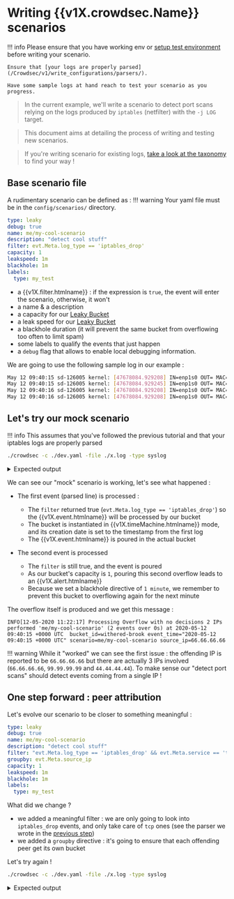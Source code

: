 # Writing {{v1X.crowdsec.Name}} scenarios

!!! info
    Please ensure that you have working env or [setup test environment](/Crowdsec/v1/write_configurations/requirements/) before writing your scenario.

    Ensure that [your logs are properly parsed](/Crowdsec/v1/write_configurations/parsers/).

    Have some sample logs at hand reach to test your scenario as you progress.


> In the current example, we'll write a scenario to detect port scans relying on the logs produced by `iptables` (netfilter) with the `-j LOG` target.

> This document aims at detailing the process of writing and testing new scenarios.

> If you're writing scenario for existing logs, [take a look at the taxonomy](https://hub.crowdsec.net/fields) to find your way !


## Base scenario file


A rudimentary scenario can be defined as :
!!! warning
    Your yaml file must be in the `config/scenarios/` directory.

```yaml
type: leaky
debug: true
name: me/my-cool-scenario
description: "detect cool stuff"
filter: evt.Meta.log_type == 'iptables_drop'
capacity: 1
leakspeed: 1m
blackhole: 1m
labels:
  type: my_test
```

 - a {{v1X.filter.htmlname}} : if the expression is `true`, the event will enter the scenario, otherwise, it won't
 - a name & a description
 - a capacity for our [Leaky Bucket](https://en.wikipedia.org/wiki/Leaky_bucket)
 - a leak speed for our  [Leaky Bucket](https://en.wikipedia.org/wiki/Leaky_bucket)
 - a blackhole duration (it will prevent the same bucket from overflowing too often to limit spam)
 - some labels to qualify the events that just happen
 - a `debug` flag that allows to enable local debugging information.


We are going to use the following sample log in our example :

```bash
May 12 09:40:15 sd-126005 kernel: [47678084.929208] IN=enp1s0 OUT= MAC=00:08:a2:0c:1f:12:00:c8:8b:e2:d6:87:08:00 SRC=66.66.66.66 DST=127.0.0.1 LEN=40 TOS=0x08 PREC=0x20 TTL=244 ID=54321 PROTO=TCP SPT=42403 DPT=7681 WINDOW=65535 RES=0x00 SYN URGP=0 
May 12 09:40:15 sd-126005 kernel: [47678084.929245] IN=enp1s0 OUT= MAC=00:08:a2:0c:1f:12:00:c8:8b:e2:d6:87:08:00 SRC=99.99.99.99 DST=127.0.0.1 LEN=40 TOS=0x08 PREC=0x20 TTL=244 ID=54321 PROTO=TCP SPT=42403 DPT=7681 WINDOW=65535 RES=0x00 SYN URGP=0 
May 12 09:40:16 sd-126005 kernel: [47678084.929208] IN=enp1s0 OUT= MAC=00:08:a2:0c:1f:12:00:c8:8b:e2:d6:87:08:00 SRC=99.99.99.99 DST=127.0.0.1 LEN=40 TOS=0x08 PREC=0x20 TTL=244 ID=54321 PROTO=TCP SPT=42403 DPT=7681 WINDOW=65535 RES=0x00 SYN URGP=0
May 12 09:40:16 sd-126005 kernel: [47678084.929208] IN=enp1s0 OUT= MAC=00:08:a2:0c:1f:12:00:c8:8b:e2:d6:87:08:00 SRC=44.44.44.44 DST=127.0.0.1 LEN=40 TOS=0x08 PREC=0x20 TTL=244 ID=54321 PROTO=TCP SPT=42403 DPT=7681 WINDOW=65535 RES=0x00 SYN URGP=0 
```

## Let's try our mock scenario

!!! info
    This assumes that you've followed the previous tutorial and that your iptables logs are properly parsed


```bash
./crowdsec -c ./dev.yaml -file ./x.log -type syslog
```


<details>
  <summary>Expected output</summary>
```bash
DEBU[04-08-2020 10:44:26] eval(evt.Meta.log_type == 'iptables_drop') = TRUE  cfg=shy-dust file=config/scenarios/iptables-scan.yaml name=me/my-cool-scenario
DEBU[04-08-2020 10:44:26] eval variables:                               cfg=shy-dust file=config/scenarios/iptables-scan.yaml name=me/my-cool-scenario
DEBU[04-08-2020 10:44:26]        evt.Meta.log_type = 'iptables_drop'    cfg=shy-dust file=config/scenarios/iptables-scan.yaml name=me/my-cool-scenario
...
DEBU[04-08-2020 10:44:26] eval(evt.Meta.log_type == 'iptables_drop') = TRUE  cfg=shy-dust file=config/scenarios/iptables-scan.yaml name=me/my-cool-scenario
DEBU[04-08-2020 10:44:26] eval variables:                               cfg=shy-dust file=config/scenarios/iptables-scan.yaml name=me/my-cool-scenario
DEBU[04-08-2020 10:44:26]        evt.Meta.log_type = 'iptables_drop'    cfg=shy-dust file=config/scenarios/iptables-scan.yaml name=me/my-cool-scenario
...
DEBU[04-08-2020 10:44:26] Overflow (start: 2020-05-12 09:40:15 +0000 UTC, end: 2020-05-12 09:40:15 +0000 UTC)  bucket_id=sparkling-thunder capacity=1 cfg=shy-dust file=config/scenarios/iptables-scan.yaml name=me/my-cool-scenario partition=ea2fed6bf8bb70d462ef8acacc4c96f5f8754413
DEBU[04-08-2020 10:44:26] Adding overflow to blackhole (2020-05-12 09:40:15 +0000 UTC)  bucket_id=sparkling-thunder capacity=1 cfg=shy-dust file=config/scenarios/iptables-scan.yaml name=me/my-cool-scenario partition=ea2fed6bf8bb70d462ef8acacc4c96f5f8754413
DEBU[04-08-2020 10:44:26] eval(evt.Meta.log_type == 'iptables_drop') = TRUE  cfg=shy-dust file=config/scenarios/iptables-scan.yaml name=me/my-cool-scenario
DEBU[04-08-2020 10:44:26] eval variables:                               cfg=shy-dust file=config/scenarios/iptables-scan.yaml name=me/my-cool-scenario
DEBU[04-08-2020 10:44:26]        evt.Meta.log_type = 'iptables_drop'    cfg=shy-dust file=config/scenarios/iptables-scan.yaml name=me/my-cool-scenario
DEBU[04-08-2020 10:44:26] Bucket ea2fed6bf8bb70d462ef8acacc4c96f5f8754413 found dead, cleanup the body  bucket_id=sparkling-thunder capacity=1 cfg=shy-dust file=config/scenarios/iptables-scan.yaml name=me/my-cool-scenario partition=ea2fed6bf8bb70d462ef8acacc4c96f5f8754413
WARN[04-08-2020 10:44:26] read 4 lines                                  file=./x.log
...
INFO[04-08-2020 10:44:26] Processing Overflow with no decisions 2 IPs performed 'me/my-cool-scenario' (2 events over 0s) at 2020-05-12 09:40:15 +0000 UTC  bucket_id=sparkling-thunder event_time="2020-05-12 09:40:15 +0000 UTC" scenario=me/my-cool-scenario source_ip=66.66.66.66
...
DEBU[04-08-2020 10:44:26] Overflow discarded, still blackholed for 59s  bucket_id=long-pine capacity=1 cfg=shy-dust file=config/scenarios/iptables-scan.yaml name=me/my-cool-scenario partition=ea2fed6bf8bb70d462ef8acacc4c96f5f8754413
DEBU[04-08-2020 10:44:26] Overflow has been discard (*leakybucket.Blackhole)  bucket_id=long-pine capacity=1 cfg=shy-dust file=config/scenarios/iptables-scan.yaml name=me/my-cool-scenario partition=ea2fed6bf8bb70d462ef8acacc4c96f5f8754413
...  
```
</details>


We can see our "mock" scenario is working, let's see what happened :

- The first event (parsed line) is processed :

    - The `filter` returned true (`evt.Meta.log_type == 'iptables_drop'`) so the {{v1X.event.htmlname}} will be processed by our bucket
    - The bucket is instantiated in {{v1X.timeMachine.htmlname}} mode, and its creation date is set to the timestamp from the first log
    - The {{v1X.event.htmlname}} is poured in the actual bucket

- The second event is processed
    - The `filter` is still true, and the event is poured
    - As our bucket's capacity is `1`, pouring this second overflow leads to an {{v1X.alert.htmlname}}
    - Because we set a blackhole directive of `1 minute`, we remember to prevent this bucket to overflowing again for the next minute

The overflow itself is produced and we get this message :

```
INFO[12-05-2020 11:22:17] Processing Overflow with no decisions 2 IPs performed 'me/my-cool-scenario' (2 events over 0s) at 2020-05-12 09:40:15 +0000 UTC  bucket_id=withered-brook event_time="2020-05-12 09:40:15 +0000 UTC" scenario=me/my-cool-scenario source_ip=66.66.66.66

```

!!! warning
    While it "worked" we can see the first issue : the offending IP is reported to be `66.66.66.66` but there are actually 3 IPs involved (`66.66.66.66`, `99.99.99.99` and `44.44.44.44`). To make sense our "detect port scans" should detect events coming from a single IP !


## One step forward : peer attribution

Let's evolve our scenario to be closer to something meaningful :


```yaml
type: leaky
debug: true
name: me/my-cool-scenario
description: "detect cool stuff"
filter: "evt.Meta.log_type == 'iptables_drop' && evt.Meta.service == 'tcp'"
groupby: evt.Meta.source_ip
capacity: 1
leakspeed: 1m
blackhole: 1m
labels:
  type: my_test
```

What did we change ?

 - we added a meaningful filter : we are only going to look into `iptables_drop` events, and only take care of `tcp` ones (see the parser we wrote in the [previous step](/Crowdsec/v1/write_configurations/parsers/))
 - we added a `groupby` directive : it's going to ensure that each offending peer get its own bucket


Let's try again !

```bash
./crowdsec -c ./dev.yaml -file ./x.log -type syslog
```

<details>
  <summary>Expected output</summary>
```bash
...
DEBU[2020-05-12T11:25:20+02:00] eval(TRUE) evt.Meta.log_type == 'iptables_drop' && evt.Meta.service == 'tcp'  cfg=holy-breeze file=config/scenarios/mytest.yaml name=me/my-cool-scenario
DEBU[2020-05-12T11:25:20+02:00] Leaky routine starting, lifetime : 2m0s       bucket_id=cold-lake capacity=1 cfg=holy-breeze file=config/scenarios/mytest.yaml name=me/my-cool-scenario partition=2308799e2cc5b57331df10eb93a495aff7725922
...
DEBU[2020-05-12T11:25:20+02:00] eval(TRUE) evt.Meta.log_type == 'iptables_drop' && evt.Meta.service == 'tcp'  cfg=holy-breeze file=config/scenarios/mytest.yaml name=me/my-cool-scenario
DEBU[2020-05-12T11:25:20+02:00] Instanciating TimeMachine bucket              cfg=holy-breeze file=config/scenarios/mytest.yaml name=me/my-cool-scenario
DEBU[2020-05-12T11:25:20+02:00] Leaky routine starting, lifetime : 2m0s       bucket_id=muddy-haze capacity=1 cfg=holy-breeze file=config/scenarios/mytest.yaml name=me/my-cool-scenario partition=6236f134d0f34d0061748c065bdcb64d8ac6dc54
...
INFO[12-05-2020 11:25:20] node warning : no remediation                 bucket_id=muddy-haze event_time="2020-05-12 09:40:16 +0000 UTC" scenario=me/my-cool-scenario source_ip=99.99.99.99
INFO[12-05-2020 11:25:20] Processing Overflow with no decisions 99.99.99.99 performed 'me/my-cool-scenario' (2 events over 1s) at 2020-05-12 09:40:16 +0000 UTC  bucket_id=muddy-haze event_time="2020-05-12 09:40:16 +0000 UTC" scenario=me/my-cool-scenario source_ip=99.99.99.99
...

```
</details>

Let's see what happened :

  - Thanks to our `groupby` key, we now see two different partition keys appearing (`partition=...`).
    It means that each peer will get its own bucket, and a "unique key" is derived from the groupby field value (here : the source IP)

  - We see that we only have one overflow, and it correctly concerns  `99.99.99.99` (it's the one that actually triggered two events). This is again thanks to the groupby key
  

## One step forward : unique ports



Is it done ? not yet, but we're getting close !

To really qualify a port-scan, we want to rely on the number of unique probed ports. Let's arbitrarily decide that a port-scan is : "One peer trying to probe AT LEAST 15 different ports within a few seconds"

Our evolved scenario is now :

```yaml
type: leaky
debug: true
name: me/my-cool-scenario
description: "detect cool stuff"
filter: "evt.Meta.log_type == 'iptables_drop' && evt.Meta.service == 'tcp'"
groupby: evt.Meta.source_ip
distinct: evt.Parsed.dst_port
capacity: 15
leakspeed: 5s
blackhole: 1m
labels:
  type: scan
  service: tcp

```

What did we changed :

 - We add a `distinct` directive on the `evt.Parsed.dst_port`. It allows the bucket to discard any event with an already seen `evt.Parsed.dst_port`. (yes, like in SQL)
 - We changed `capacity` and `leakspeed` to be more relevant to our target
 - We fixed the `labels` so that the event makes sense !


Let's see what it changes :

```bash
./crowdsec -c ./dev.yaml -file ./x.log -type syslog
```

<details>
  <summary>Expected output</summary>
```bash
...
DEBU[2020-05-12T11:49:01+02:00] eval(TRUE) evt.Meta.log_type == 'iptables_drop' && evt.Meta.service == 'tcp'  cfg=dark-pond file=config/scenarios/mytest.yaml name=me/my-cool-scenario
DEBU[2020-05-12T11:49:01+02:00] Instantiating TimeMachine bucket              cfg=dark-pond file=config/scenarios/mytest.yaml name=me/my-cool-scenario
DEBU[2020-05-12T11:49:01+02:00] Leaky routine starting, lifetime : 1m20s      bucket_id=nameless-feather capacity=15 cfg=dark-pond file=config/scenarios/mytest.yaml name=me/my-cool-scenario partition=2308799e2cc5b57331df10eb93a495aff7725922
DEBU[2020-05-12T11:49:01+02:00] Uniq 'evt.Parsed.dst_port' -> '7681'          bucket_id=nameless-feather capacity=15 cfg=dark-pond file=config/scenarios/mytest.yaml name=me/my-cool-scenario partition=2308799e2cc5b57331df10eb93a495aff7725922
DEBU[2020-05-12T11:49:01+02:00] Uniq(7681) : false, discard                   bucket_id=nameless-feather capacity=15 cfg=dark-pond file=config/scenarios/mytest.yaml name=me/my-cool-scenario partition=2308799e2cc5b57331df10eb93a495aff7725922
DEBU[2020-05-12T11:49:01+02:00] Pouring event                                 bucket_id=nameless-feather capacity=15 cfg=dark-pond file=config/scenarios/mytest.yaml name=me/my-cool-scenario partition=2308799e2cc5b57331df10eb93a495aff7725922
...

```
</details>

 - We can see that the second event was discarded, because it had a destination port similar to the first one
 - No overflow were produced

 
## Is it really working

Ok, **fingers crossed** our thing should be working.

Let's grab some real-life logs !

```bash
$ wc -l kern.log 
78215 kern.log
$ head -n1 kern.log
May 11 06:25:20 sd-126005 kernel: ... 
$ tail -n1 kern.log
May 12 12:09:00 sd-126005 kernel: ... 
```

We have around 80k lines averaging about 24h of logs, let's try !

```bash
./crowdsec -c ./dev.yaml -file ./kern.log -type syslog 
```

<details>
  <summary>Expected output</summary>
```bash
INFO[0000] setting loglevel to info                     
INFO[12-05-2020 11:50:38] Crowdsec v0.0.18-f672dbb4aec29ca2b24080a33d4d92eb9d4441cc 
...
INFO[12-05-2020 11:50:42] node warning : no remediation                 bucket_id=sparkling-violet event_time="2020-05-11 10:41:45 +0000 UTC" scenario=me/my-cool-scenario source_ip=xx.xx.xx.xx
INFO[12-05-2020 11:50:42] Processing Overflow with no decisions xx.xx.xx.xx performed 'me/my-cool-scenario' (16 events over 0s) at 2020-05-11 10:41:45 +0000 UTC  bucket_id=sparkling-violet event_time="2020-05-11 10:41:45 +0000 UTC" scenario=me/my-cool-scenario source_ip=xx.xx.xx.xx
...
INFO[12-05-2020 11:50:43] node warning : no remediation                 bucket_id=quiet-leaf event_time="2020-05-11 11:34:11 +0000 UTC" scenario=me/my-cool-scenario source_ip=yy.yy.yy.yy
INFO[12-05-2020 11:50:43] Processing Overflow with no decisions yy.yy.yy.yy performed 'me/my-cool-scenario' (16 events over 2s) at 2020-05-11 11:34:11 +0000 UTC  bucket_id=quiet-leaf event_time="2020-05-11 11:34:11 +0000 UTC" scenario=me/my-cool-scenario source_ip=yy.yy.yy.yy
...
WARN[12-05-2020 11:51:05] read 78215 lines                              file=./kern.log
...
```
</details>

It seems to work correctly !


## Hold my beer and watch this


Once I have acquire confidence in my scenario and I want it to trigger some bans, we can simply add :


```yaml
type: leaky
debug: true
name: me/my-cool-scenario
description: "detect cool stuff"
filter: "evt.Meta.log_type == 'iptables_drop' && evt.Meta.service == 'tcp'"
groupby: evt.Meta.source_ip
distinct: evt.Parsed.dst_port
capacity: 15
leakspeed: 5s
blackhole: 1m
labels:
  type: scan
  service: tcp
  remediation: true
  scope: ip
```


Adding `remediation: true` into the labels tells {{v1X.crowdsec.name}} that we should write a ban for the IP when the scenario is triggered ! 

Let's try :

 - I copied the yaml file to a production system (`/etc/crowdsec/crowdsec/scenarios/mytest.yaml`)
 - I restart {{v1X.crowdsec.name}} (`systemctl reload crowdsec`)

Let's check if it seems correctly enabled :

```bash
$ {{v1X.cli.bin}} list
...
INFO[0000] SCENARIOS:                                   
----------------------------------------------------------------------------------------------------------------------------------
 NAME                                  📦 STATUS          VERSION  LOCAL PATH                                                     
----------------------------------------------------------------------------------------------------------------------------------
...
 mytest.yaml                           🚫  enabled,local           /etc/crowdsec/config/scenarios/mytest.yaml                 
...
```


Let's launch (from an external machine, as {{v1X.crowdsec.name}} ignores events from private IPs by default) a real port-scan with a good old `nmap` :

```bash
sudo nmap -sS xx.xx.xx.xx
```


and on our server :

```bash
$ tail -f /var/log/crowdsec.log 
...
time="12-05-2020 12:31:43" level=warning msg="xx.xx.16.6 triggered a 4h0m0s ip ban remediation for [me/my-cool-scenario]" bucket_id=wispy-breeze event_time="2020-05-12 12:31:43.953498645 +0200 CEST m=+64.533521568" scenario=me/my-cool-scenario source_ip=xx.xx.16.6
...
^C
$ {{v1X.cli.bin}}  ban list
INFO[0000] backend plugin 'database' loaded               
8 local decisions:
+--------+-----------------+----------------------+------+--------+---------+--------------------------+--------+------------+
| SOURCE |       IP        |        REASON        | BANS | ACTION | COUNTRY |            AS            | EVENTS | EXPIRATION |
+--------+-----------------+----------------------+------+--------+---------+--------------------------+--------+------------+
| local  | xx.xx.xx.xx     | me/my-cool-scenario  |    4 | ban    | FR      | 21502 SFR SA             |     79 | 3h58m27s   |
...
```

It worked !!!
